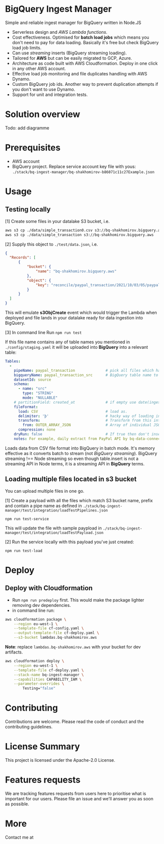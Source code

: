 # BigQuery Ingest Manager
Simple and reliable ingest manager for BigQuery written in Node.JS

- Serverless design and *AWS Lambda functions*.
- Cost effectiveness. Optimised for **batch load jobs** which means you don't need to pay for data loading. Basically it's free but check BigQuery load job limits.
- Can use *streaming* inserts (BigQuery streaming loading).
- Tailored for **AWS** but can be easily migrated to GCP, Azure.
- Architecture as code built with AWS Cloudformation. Deploy in one click in any other AWS account.
- Effective load job monitoring and file duplicates handling with AWS Dynamo.
- Custom BigQuery job ids. Another way to prevent duplication attempts if you don't want to use Dynamo.
- Support for unit and integration tests.

# Solution overview
Todo: add diagramme

# Prerequisites
- AWS account
- BigQuery project. Replace service account key file with yous: `./stack/bq-ingest-manager/bq-shakhomirov-b86071c11c27Example.json`

# Usage
##  Testing locally
[1] Create some files in your datalake S3 bucket, i.e.
~~~bash
aws s3 cp ./data/simple_transaction0.csv s3://bq-shakhomirov.bigquery.aws
aws s3 cp ./data/simple_transaction s3://bq-shakhomirov.bigquery.aws
~~~
[2] Supply this object to `./test/data.json`, i.e.
~~~json
{
  "Records": [
      {
          "bucket": {
              "name": "bq-shakhomirov.bigquery.aws"
          },
          "object": {
              "key": "reconcile/paypal_transaction/2021/10/03/05/paypal_transaction181"
          }
      }
  ]
}
~~~
This will emulate **s3ObjCreate** event which would trigger the Lambda when deployed and file lands in your datalake ready for data ingestion into BigQuery.

[3] In command line Run `npm run test`

If this file name contains any of table names you mentioned in `./config/staging.yaml` it will be uploaded into **BigQuery** into a relevant table:
~~~yaml
Tables:
  -
    pipeName: paypal_transaction              # pick all files which have this in file key.
    bigqueryName: paypal_transaction_src      # BigQuery table name to insert data.
    datasetId: source
    schema:
      - name: "src"
        type: "STRING"
        mode: "NULLABLE"
    # partitionField: created_at              # if empty use date(ingestion time) as partition. Default BigQuery setting.
    fileFormat:
      load: CSV                               # load as.
      delimiter: 'þ'                          # hacky way of loading into one column. An individual JSON object per one row.
      transform:                              # Transform from this into load format accepted by BigQuery.
        from: OUTER_ARRAY_JSON                # Array of individual JSON objects to SRC, i.e. [{...},{...},{...}] >>> '{...}'\n'{...}'\n'{...}'\n
      compression: none
    dryRun: false                             # If true then don't insert into a table.
    notes: For example, daily extract from PayPal API by bq-data-connectors/paypal-revenue AWS Lambda
~~~

Loads data from CSV file format into BigQuery in batch mode.
It's memory effective as it converts batch to stream (not *BigQuery streaming*).
BigQuery streaming !== Node streaming so even though table.insert is not a streaming API in Node terms, it is a streaming API in **BigQuery** terms.

## Loading multiple files located in s3 bucket
You can upload multiple files in one go.

[1] Create a payload with all the files which match S3 bucket name, prefix and contain a pipe name as defined in  `./stack/bq-ingest-manager/test/integration/loadTestPipelines.json`
```shell
npm run test-service
```
This will update the file with sample paypload in `./stack/bq-ingest-manager/test/integration/loadTestPayload.json`

[2] Run the service locally with this payload you've just created:
```shell
npm run test-load
```


# Deploy
## Deploy with Cloudformation
- Run `npm run predeploy` first. This would make the package lighter removing dev dependencies.
- in command line run:
~~~bash
aws cloudformation package \
    --region eu-west-1 \
    --template-file cf-config.yaml \
    --output-template-file cf-deploy.yaml \
    --s3-bucket lambdas.bq-shakhomirov.aws
~~~
**Note**: replace `lambdas.bq-shakhomirov.aws` with your bucket for dev artifacts.

~~~bash
aws cloudformation deploy \
    --region eu-west-1 \
    --template-file cf-deploy.yaml \
    --stack-name bq-ingest-manager \
    --capabilities CAPABILITY_IAM \
    --parameter-overrides \
        Testing="false"
~~~

# Contributing
Contributions are welcome. Please read the code of conduct and the contributing guidelines.

# License Summary
This project is licensed under the Apache-2.0 License.

# Features requests
We are tracking features requests from users here to prioritise what is important for our users. Please file an issue and we'll answer you as soon as possible.

# More
Contact me at

